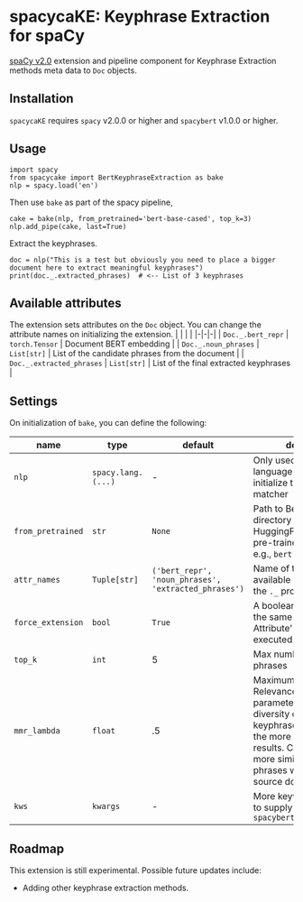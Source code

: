 # spacycaKE: Keyphrase Extraction for spaCy
[spaCy v2.0](https://spacy.io/usage/v2) extension and pipeline component for Keyphrase Extraction methods meta data to `Doc` objects.

## Installation
`spacycaKE` requires `spacy` v2.0.0 or higher and `spacybert` v1.0.0 or higher.

## Usage
```
import spacy
from spacycake import BertKeyphraseExtraction as bake
nlp = spacy.load('en')
```

Then use `bake` as part of the spacy pipeline,
```
cake = bake(nlp, from_pretrained='bert-base-cased', top_k=3)
nlp.add_pipe(cake, last=True)
```

Extract the keyphrases.
```
doc = nlp("This is a test but obviously you need to place a bigger document here to extract meaningful keyphrases")
print(doc._.extracted_phrases)  # <-- List of 3 keyphrases
```

## Available attributes
The extension sets attributes on the `Doc` object. You can change the attribute names on initializing the extension.
| | | |
|-|-|-|
| `Doc._.bert_repr` | `torch.Tensor` | Document BERT embedding |
| `Doc._.noun_phrases` | `List[str]` | List of the candidate phrases from the document |
| `Doc._.extracted_phrases` | `List[str]` | List of the final extracted keyphrases |

## Settings
On initialization of `bake`, you can define the following:

| name | type | default | description |
|-|-|-|-|
| `nlp` | `spacy.lang.(...)` | - | Only used to get the language vocabulary to initialize the phrase matcher |
| `from_pretrained` | `str` | `None` | Path to Bert model directory or name of HuggingFace transformers pre-trained Bert weights, e.g., `bert-base-cased` |
| `attr_names` | `Tuple[str]` | `('bert_repr', 'noun_phrases', 'extracted_phrases')` | Name of the various available attributes set to the `._` property (in order) |
| `force_extension` | `bool` | `True` | A boolean value to create the same 'Extension Attribute' upon being executed again |
| `top_k` | `int` | 5 | Max number of extracted phrases |
| `mmr_lambda` | `float` | .5 | Maximum Marginal Relevance lambda parameter. Used to control diversity of extracted keyphrases. Closer to 1., the more diverse the results. Closer to 0., the more similar the extracted phrases will be to the source document. |
| `kws` | `kwargs` | - | More keyword arguments to supply to `spacybert.BertInference()` |

## Roadmap
This extension is still experimental. Possible future updates include:
* Adding other keyphrase extraction methods.